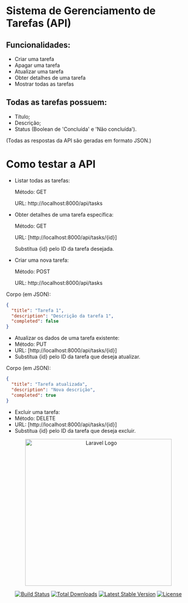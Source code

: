 # Sistema de Gerenciamento de Tarefas (API)

## Funcionalidades:
- Criar uma tarefa
- Apagar uma tarefa
- Atualizar uma tarefa
- Obter detalhes de uma tarefa
- Mostrar todas as tarefas

## Todas as tarefas possuem:
- Título;
- Descrição;
- Status (Boolean de 'Concluída' e 'Não concluída').

(Todas as respostas da API são geradas em formato JSON.)


# Como testar a API

- Listar todas as tarefas:
    
    Método: GET
    
    URL: http://localhost:8000/api/tasks
    
- Obter detalhes de uma tarefa específica:
    
    Método: GET
    
    URL: [http://localhost:8000/api/tasks/{id}]
    
    Substitua {id} pelo ID da tarefa desejada.
    
- Criar uma nova tarefa:
    
    Método: POST
    
    URL: http://localhost:8000/api/tasks

Corpo (em JSON):
    

```json
{
  "title": "Tarefa 1",
  "description": "Descrição da tarefa 1",
  "completed": false
}
```

- Atualizar os dados de uma tarefa existente:
- Método: PUT
- URL: [http://localhost:8000/api/tasks/{id}]
- Substitua {id} pelo ID da tarefa que deseja atualizar.

Corpo (em JSON):

```json
{
  "title": "Tarefa atualizada",
  "description": "Nova descrição",
  "completed": true
}

```

- Excluir uma tarefa:
- Método: DELETE
- URL: [http://localhost:8000/api/tasks/{id}]
- Substitua {id} pelo ID da tarefa que deseja excluir.










<p align="center"><a href="https://laravel.com" target="_blank"><img src="https://raw.githubusercontent.com/laravel/art/master/logo-lockup/5%20SVG/2%20CMYK/1%20Full%20Color/laravel-logolockup-cmyk-red.svg" width="400" alt="Laravel Logo"></a></p>

<p align="center">
<a href="https://github.com/laravel/framework/actions"><img src="https://github.com/laravel/framework/workflows/tests/badge.svg" alt="Build Status"></a>
<a href="https://packagist.org/packages/laravel/framework"><img src="https://img.shields.io/packagist/dt/laravel/framework" alt="Total Downloads"></a>
<a href="https://packagist.org/packages/laravel/framework"><img src="https://img.shields.io/packagist/v/laravel/framework" alt="Latest Stable Version"></a>
<a href="https://packagist.org/packages/laravel/framework"><img src="https://img.shields.io/packagist/l/laravel/framework" alt="License"></a>
</p>
